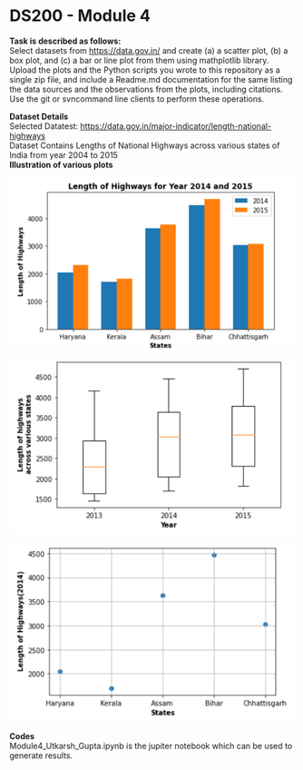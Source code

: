 # DS200 - Module 4

**Task is described as follows:**<br/>
 Select datasets from https://data.gov.in/ and create (a) a scatter plot, (b) a box plot, and (c) a bar or line plot from them using mathplotlib library. Upload the plots and the Python scripts you wrote to this repository as a single zip file, and include a Readme.md documentation for the same listing the data sources and the observations from the plots, including citations. Use the git or svncommand line clients to perform these operations.<br/>
 
**Dataset Details**<br/>
 Selected Datatest: https://data.gov.in/major-indicator/length-national-highways<br/>
 Dataset Contains Lengths of National Highways across various states of India from year 2004 to 2015 <br/>
 **Illustration of various plots**
 
![](barplot.PNG)

![](boxplot.PNG)

![](scatterplot.PNG)


**Codes**<br/>
Module4_Utkarsh_Gupta.ipynb is the jupiter notebook which can be used to generate results.


